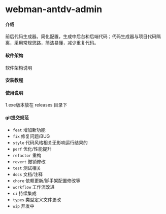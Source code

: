 # webman-antdv-admin

#### 介绍
前后代码生成器。简化配置，生成中后台和后端代码；代码生成器与项目代码隔离，采用常规思路，简洁易懂，减少重复代码。
#### 软件架构
软件架构说明


#### 安装教程


#### 使用说明
  1.exe版本放在 releases 目录下


#### git提交规范

  - `feat` 增加新功能
  - `fix` 修复问题/BUG
  - `style` 代码风格相关无影响运行结果的
  - `perf` 优化/性能提升
  - `refactor` 重构
  - `revert` 撤销修改
  - `test` 测试相关
  - `docs` 文档/注释
  - `chore` 依赖更新/脚手架配置修改等
  - `workflow` 工作流改进
  - `ci` 持续集成
  - `types` 类型定义文件更改
  - `wip` 开发中

